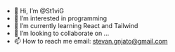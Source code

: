 - 👋 Hi, I’m @St1viG
- 👀 I’m interested in programming
- 🌱 I’m currently learning React and Tailwind
- 💞️ I’m looking to collaborate on ...
- 📫 How to reach me email: stevan.gnjato@gmail.com

<!---
St1viG/St1viG is a ✨ special ✨ repository because its `README.md` (this file) appears on your GitHub profile.
You can click the Preview link to take a look at your changes.
--->
